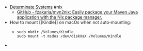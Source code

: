 - [Determinate Systems](https://determinate.systems/nix-installer/) #nix
	- [GitHub - fzakaria/mvn2nix: Easily package your Maven Java application with the Nix package manager.](https://github.com/fzakaria/mvn2nix)
- How to mount [[Kindle]] on macOs when not auto-mounting:
	- ```
	  sudo mkdir /Volumes/Kindle
	  sudo mount -t msdos /dev/diskXsX /Volumes/Kindle
	  ```
-